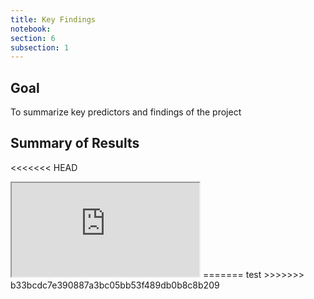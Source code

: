 ```yaml
---
title: Key Findings
notebook:
section: 6
subsection: 1
---
```


## Goal

To summarize key predictors and findings of the project

## Summary of Results

<<<<<<< HEAD
<iframe src="https://docs.google.com/spreadsheets/d/e/2PACX-1vTiVdZaslqLlstuGXWtYX052rQRkclstZCyBB3tOKuiAb7CL3MY7KaeU8p9Hs3nxUFJ4mFzmJA0WA59/pubhtml?gid=1571893128&amp;single=true&amp;widget=true&amp;headers=false"></iframe>
=======
test
>>>>>>> b33bcdc7e390887a3bc05bb53f489db0b8c8b209
